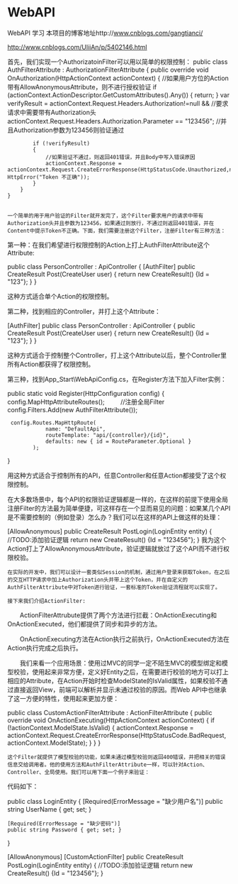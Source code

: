 # WebAPI
WebAPI 学习
本项目的博客地址http://www.cnblogs.com/gangtianci/

http://www.cnblogs.com/UliiAn/p/5402146.html



   首先，我们实现一个AuthorizatoinFilter可以用以简单的权限控制：
public class AuthFilterAttribute : AuthorizationFilterAttribute
    {
        public override void OnAuthorization(HttpActionContext actionContext)
        {
            //如果用户方位的Action带有AllowAnonymousAttribute，则不进行授权验证
            if (actionContext.ActionDescriptor.GetCustomAttributes<AllowAnonymousAttribute>().Any())
            {
                return;
            }
            var verifyResult = actionContext.Request.Headers.Authorization!=null &&  //要求请求中需要带有Authorization头
                               actionContext.Request.Headers.Authorization.Parameter == "123456"; //并且Authorization参数为123456则验证通过

            if (!verifyResult)
            {
                //如果验证不通过，则返回401错误，并且Body中写入错误原因
                actionContext.Response = actionContext.Request.CreateErrorResponse(HttpStatusCode.Unauthorized,new HttpError("Token 不正确"));
            }
        }
    }


    一个简单的用于用户验证的Filter就开发完了，这个Filter要求用户的请求中带有Authorization头并且参数为123456，如果通过则放行，不通过则返回401错误，并在Content中提示Token不正确。下面，我们需要注册这个Filter，注册Filter有三种方法：

第一种：在我们希望进行权限控制的Action上打上AuthFilterAttribute这个Attribute:

public class PersonController : ApiController
    {
        [AuthFilter]
        public CreateResult Post(CreateUser user)
        {
            return new CreateResult() {Id = "123"};
        }
    }

这种方式适合单个Action的权限控制。

第二种，找到相应的Controller，并打上这个Attribute：



[AuthFilter]
    public class PersonController : ApiController
    {
        public CreateResult Post(CreateUser user)
        {
            return new CreateResult() {Id = "123"};
        }
    }

这种方式适合于控制整个Controller，打上这个Attribute以后，整个Controller里所有Action都获得了权限控制。

第三种，找到App_Start\WebApiConfig.cs，在Register方法下加入Filter实例：


public static void Register(HttpConfiguration config)
{
     config.MapHttpAttributeRoutes();
　　  //注册全局Filter
     config.Filters.Add(new AuthFilterAttribute());

     config.Routes.MapHttpRoute(
                name: "DefaultApi",
                routeTemplate: "api/{controller}/{id}",
                defaults: new { id = RouteParameter.Optional }
            );
}

用这种方式适合于控制所有的API，任意Controller和任意Action都接受了这个权限控制。

在大多数场景中，每个API的权限验证逻辑都是一样的，在这样的前提下使用全局注册Filter的方法最为简单便捷，可这样存在一个显而易见的问题：如果某几个API是不需要控制的（例如登录）怎么办？我们可以在这样的API上做这样的处理：

[AllowAnonymous]
public CreateResult PostLogin(LoginEntity entity)
{
      //TODO:添加验证逻辑
      return new CreateResult() {Id = "123456"};
}
我为这个Action打上了AllowAnonymousAttribute，验证逻辑就放过了这个API而不进行权限校验。

    在实际的开发中，我们可以设计一套类似Session的机制，通过用户登录来获取Token，在之后的交互HTTP请求中加上Authorization头并带上这个Token，并在自定义的AuthFilterAttribute中对Token进行验证，一套标准的Token验证流程就可以实现了。

    接下来我们介绍ActionFilter:

　　ActionFilterAttrubute提供了两个方法进行拦截：OnActionExecuting和OnActionExecuted，他们都提供了同步和异步的方法。

　　OnActionExecuting方法在Action执行之前执行，OnActionExecuted方法在Action执行完成之后执行。

　　我们来看一个应用场景：使用过MVC的同学一定不陌生MVC的模型绑定和模型校验，使用起来非常方便，定义好Entity之后，在需要进行校验的地方可以打上相应的Attribute，在Action开始时检查ModelState的IsValid属性，如果校验不通过直接返回View，前端可以解析并显示未通过校验的原因。而Web API中也继承了这一方便的特性，使用起来更加方便：   


 public class CustomActionFilterAttribute : ActionFilterAttribute
{
    public override void OnActionExecuting(HttpActionContext actionContext)
    {
        if (!actionContext.ModelState.IsValid)
        {
            actionContext.Response = actionContext.Request.CreateErrorResponse(HttpStatusCode.BadRequest,  actionContext.ModelState);
        }
    }
}

    这个Filter就提供了模型校验的功能，如果未通过模型校验则返回400错误，并把相关的错误信息交给调用者。他的使用方法和AuthFilterAttribute一样，可以针对Action、Controller、全局使用。我们可以用下面一个例子来验证：

代码如下：


public class LoginEntity
{
    [Required(ErrorMessage = "缺少用户名")]
    public string UserName { get; set; }

    [Required(ErrorMessage = "缺少密码")]
    public string Password { get; set; }
}

[AllowAnonymous]
[CustomActionFilter]
public CreateResult PostLogin(LoginEntity entity)
{
     //TODO:添加验证逻辑
     return new CreateResult() {Id = "123456"};
}


